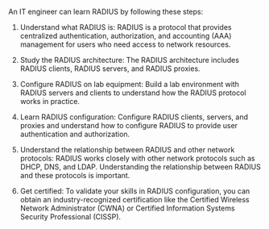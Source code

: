 An IT engineer can learn RADIUS by following these steps:

1. Understand what RADIUS is: RADIUS is a protocol that provides centralized authentication, authorization, and accounting (AAA) management for users who need access to network resources.

2. Study the RADIUS architecture: The RADIUS architecture includes RADIUS clients, RADIUS servers, and RADIUS proxies.

3. Configure RADIUS on lab equipment: Build a lab environment with RADIUS servers and clients to understand how the RADIUS protocol works in practice.

4. Learn RADIUS configuration: Configure RADIUS clients, servers, and proxies and understand how to configure RADIUS to provide user authentication and authorization.

5. Understand the relationship between RADIUS and other network protocols: RADIUS works closely with other network protocols such as DHCP, DNS, and LDAP. Understanding the relationship between RADIUS and these protocols is important.

6. Get certified: To validate your skills in RADIUS configuration, you can obtain an industry-recognized certification like the Certified Wireless Network Administrator (CWNA) or Certified Information Systems Security Professional (CISSP).
